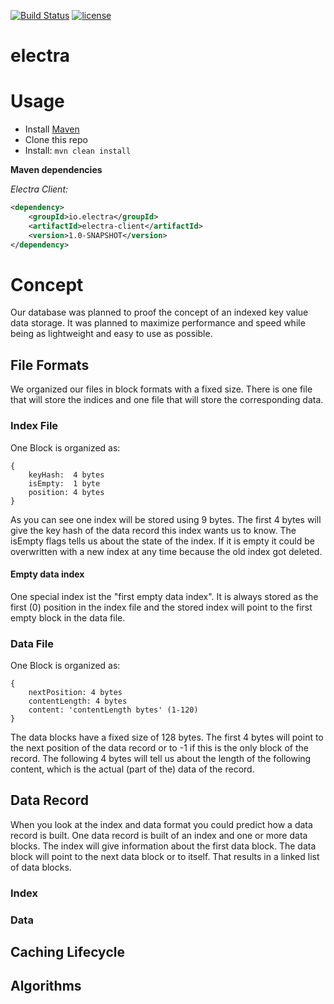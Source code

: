 [![Build Status](https://travis-ci.com/FelixKlauke/electra.svg?token=v7R4FVyUfBVWw8zFwc5F&branch=master)](https://travis-ci.com/FelixKlauke/electra)
[![license](https://img.shields.io/github/license/mashape/apistatus.svg)](https://github.com/FelixKlauke/electra)

# electra

# Usage
- Install [Maven](http://maven.apache.org/download.cgi)
- Clone this repo
- Install: ```mvn clean install```

**Maven dependencies**

_Electra Client:_
```xml
<dependency>
    <groupId>io.electra</groupId>
    <artifactId>electra-client</artifactId>
    <version>1.0-SNAPSHOT</version>
</dependency>
```

# Concept
Our database was planned to proof the concept of an indexed key value data storage. It was planned to
maximize performance and speed while being as lightweight and easy to use as possible.

## File Formats
We organized our files in block formats with a fixed size. There is one file that will store the indices and one
file that will store the corresponding data.

### Index File
One Block is organized as:
```
{
    keyHash:  4 bytes
    isEmpty:  1 byte
    position: 4 bytes
}
```

As you can see one index will be stored using 9 bytes. The first 4 bytes will give the key hash of the data record
this index wants us to know. The isEmpty flags tells us about the state of the index. If it is empty it could be
overwritten with a new index at any time because the old index got deleted.

#### Empty data index
One special index ist the "first empty data index". It is always stored as the first (0) position in the index file and
the stored index will point to the first empty block in the data file.

### Data File
One Block is organized as:
```
{
    nextPosition: 4 bytes
    contentLength: 4 bytes
    content: 'contentLength bytes' (1-120)
}
```

The data blocks have a fixed size of 128 bytes. The first 4 bytes will point to the next position of the data record
or to -1 if this is the only block of the record. The following 4 bytes will tell us about the length of the following
content, which is the actual (part of the) data of the record.

## Data Record
When you look at the index and data format you could predict how a data record is built. One data record is built
of an index and one or more data blocks. The index will give information about the first data block. The data block
will point to the next data block or to itself. That results in a linked list of data blocks.

### Index


### Data

## Caching Lifecycle

## Algorithms


